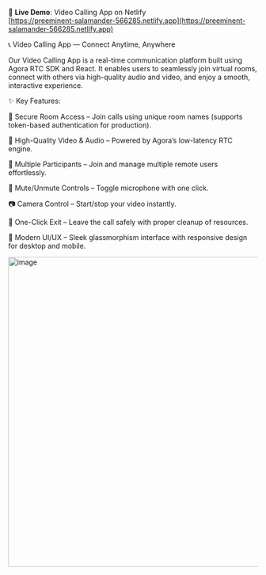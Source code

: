 🔗 **Live Demo**: Video Calling App on Netlify<br>
[https://preeminent-salamander-566285.netlify.app](https://preeminent-salamander-566285.netlify.app)

📞 Video Calling App — Connect Anytime, Anywhere

Our Video Calling App is a real-time communication platform built using Agora RTC SDK and React. It enables users to seamlessly join virtual rooms, connect with others via high-quality audio and video, and enjoy a smooth, interactive experience.

✨ Key Features:

🔑 Secure Room Access – Join calls using unique room names (supports token-based authentication for production).

🎥 High-Quality Video & Audio – Powered by Agora’s low-latency RTC engine.

👥 Multiple Participants – Join and manage multiple remote users effortlessly.

🎤 Mute/Unmute Controls – Toggle microphone with one click.

📷 Camera Control – Start/stop your video instantly.

🚪 One-Click Exit – Leave the call safely with proper cleanup of resources.

🎨 Modern UI/UX – Sleek glassmorphism interface with responsive design for desktop and mobile.

<img width="626" height="626" alt="image" src="https://github.com/user-attachments/assets/b8927f2f-3f8f-4ee2-a65c-90181da254d1" />
